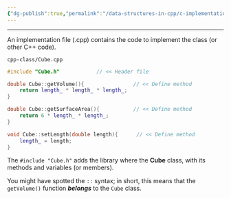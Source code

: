 ```yaml
---
{"dg-publish":true,"permalink":"/data-structures-in-cpp/c-implementation-file-cpp/","noteIcon":"1"}
---
```


---
An implementation file (.cpp) contains the code to implement the class (or other C++ code).

`cpp-class/Cube.cpp`
```c++
#include "Cube.h"            // << Header file

double Cube::getVolume(){                // << Define method
	return length_ * length_ * length_;
}

double Cube::getSurfaceArea(){           // << Define method
	return 6 * length_ * length_;
}

void Cube::setLength(double length){      // << Define method
	length_ = length;
}
```

The `#include "Cube.h"` adds the library where the **Cube** class, with its methods and variables (or members).

You might have spotted the `::` syntax; in short, this means that the `getVolume()` function ___belongs___ to the `Cube` class. 